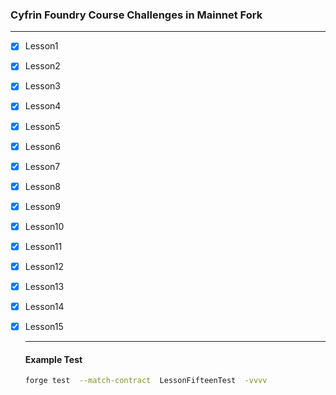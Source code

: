 ### Cyfrin Foundry Course Challenges in Mainnet Fork

 ---

- [x] Lesson1   
- [x] Lesson2   
- [x] Lesson3
- [x] Lesson4
- [x] Lesson5
- [x] Lesson6
- [x] Lesson7
- [x] Lesson8
- [x] Lesson9
- [x] Lesson10
- [x] Lesson11
- [x] Lesson12
- [x] Lesson13
- [x] Lesson14
- [x] Lesson15
  
  ---
  #### Example Test
  ```bash
  forge test  --match-contract  LessonFifteenTest  -vvvv
  ```
